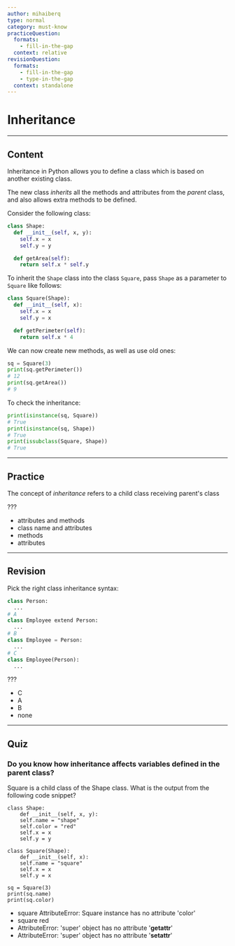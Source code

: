 ```yaml
---
author: mihaiberq
type: normal
category: must-know
practiceQuestion:
  formats:
    - fill-in-the-gap
  context: relative
revisionQuestion:
  formats:
    - fill-in-the-gap
    - type-in-the-gap
  context: standalone
---
```


# Inheritance


---

## Content

Inheritance in Python allows you to define a class which is based on another existing class.

The new class *inherits* all the methods and attributes from the *parent* class, and also allows extra methods to be defined.

Consider the following class:

```python
class Shape:
  def __init__(self, x, y):
    self.x = x
    self.y = y

  def getArea(self):
    return self.x * self.y
```

To inherit the `Shape` class into the class `Square`, pass `Shape` as a parameter to `Square` like follows:

```python
class Square(Shape):
  def __init__(self, x):
    self.x = x
    self.y = x

  def getPerimeter(self):
    return self.x * 4
```

We can now create new methods, as well as use old ones:

```python
sq = Square(3)
print(sq.getPerimeter())
# 12
print(sq.getArea())
# 9
```

To check the inheritance:

```python
print(isinstance(sq, Square))
# True
print(isinstance(sq, Shape))
# True
print(issubclass(Square, Shape))
# True
```


---

## Practice

The concept of *inheritance* refers to a child class receiving parent's class

???

- attributes and methods
- class name and attributes
- methods
- attributes


---

## Revision

Pick the right class inheritance syntax:

```python
class Person:
  ...
# A
class Employee extend Person:
  ...
# B
class Employee = Person:
  ...
# C
class Employee(Person):
  ...
```

???

- C
- A
- B
- none


---

## Quiz

### Do you know how inheritance affects variables defined in the parent class?


Square is a child class of the Shape class. What is the output from the following code snippet?

```plain-text
class Shape:
    def __init__(self, x, y):
    self.name = "shape"
    self.color = "red"
    self.x = x
    self.y = y

class Square(Shape):
    def __init__(self, x):
    self.name = "square"
    self.x = x
    self.y = x

sq = Square(3)
print(sq.name)
print(sq.color)
```

- square AttributeError: Square instance has no attribute 'color'
- square red
- AttributeError: 'super' object has no attribute '**getattr**'
- AttributeError: 'super' object has no attribute '**setattr**'
 
